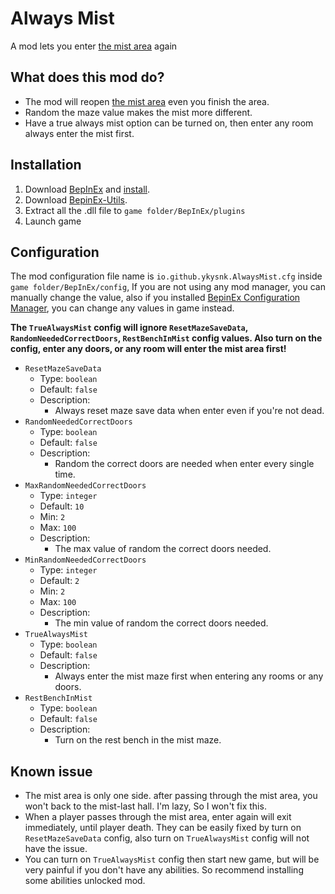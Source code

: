 # Always Mist

A mod lets you enter [the mist area](https://hollowknightsilksong.wiki.fextralife.com/The+Mist) again

## What does this mod do?

* The mod will reopen [the mist area](https://hollowknightsilksong.wiki.fextralife.com/The+Mist) even you finish the
  area.
* Random the maze value makes the mist more different.
* Have a true always mist option can be turned on, then enter any room always enter the mist first.

## Installation

1. Download [BepInEx](https://github.com/BepInEx/BepInEx)
   and [install](https://docs.bepinex.dev/articles/user_guide/installation/index.html).
2. Download [BepinEx-Utils](https://github.com/T2PeNBiX99wcoxKv3A4g/BepinEx-Utils/releases/latest).
3. Extract all the .dll file to `game folder/BepInEx/plugins`
4. Launch game

## Configuration

The mod configuration file name is `io.github.ykysnk.AlwaysMist.cfg` inside `game folder/BepInEx/config`,
If you are not using any mod manager, you can manually change the value, also if you
installed [BepinEx Configuration Manager](https://github.com/BepInEx/BepInEx.ConfigurationManager),
you can change any values in game instead.

**The `TrueAlwaysMist` config will ignore `ResetMazeSaveData`, `RandomNeededCorrectDoors`, `RestBenchInMist` config
values.
Also turn on the config, enter any doors, or any room will enter the mist area first!**

* `ResetMazeSaveData`
    * Type: `boolean`
    * Default: `false`
    * Description:
        * Always reset maze save data when enter even if you're not dead.
* `RandomNeededCorrectDoors`
    * Type: `boolean`
    * Default: `false`
    * Description:
        * Random the correct doors are needed when enter every single time.
* `MaxRandomNeededCorrectDoors`
    * Type: `integer`
    * Default: `10`
    * Min: `2`
    * Max: `100`
    * Description:
        * The max value of random the correct doors needed.
* `MinRandomNeededCorrectDoors`
    * Type: `integer`
    * Default: `2`
    * Min: `2`
    * Max: `100`
    * Description:
        * The min value of random the correct doors needed.
* `TrueAlwaysMist`
    * Type: `boolean`
    * Default: `false`
    * Description:
        * Always enter the mist maze first when entering any rooms or any doors.
* `RestBenchInMist`
    * Type: `boolean`
    * Default: `false`
    * Description:
        * Turn on the rest bench in the mist maze.

## Known issue

* The mist area is only one side. after passing through the mist area, you won't back to the mist-last hall.
  I'm lazy, So I won't fix this.
* When a player passes through the mist area, enter again will exit immediately, until player death.
  They can be easily fixed by turn on `ResetMazeSaveData` config, also turn on `TrueAlwaysMist` config will not have the
  issue.
* You can turn on `TrueAlwaysMist` config then start new game, but will be very painful if you don't have any abilities.
  So recommend installing some abilities unlocked mod.